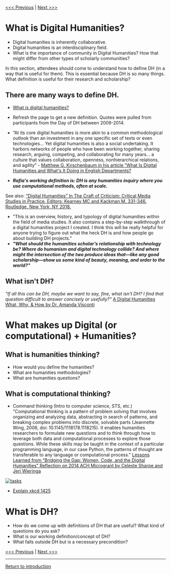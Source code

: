 
[<<< Previous](DHRI.md) | [Next >>>](how.md) 

# What is Digital Humanities?  
* Digital humanities is inherently collaborative.
* Digital humanities is an interdisciplinary field.
* What is the importance of community in Digital Humanities? How that might differ from other types of scholarly communities?

In this section, attendees should come to understand how to define DH (in a way that is useful for them). This is essential because DH is so many things. What definition is useful for their research and scholarship? 

## There are many ways to define DH. 
* [What is digital humanities?](https://whatisdigitalhumanities.com/) 
*  Refresh the page to get a new definition. Quotes were pulled from participants from the Day of DH between 2009-2014.

* “At its core digital humanities is more akin to a common methodological outlook than an investment in any one specific set of texts or even technologies... Yet digital humanities is also a social undertaking. It harbors networks of people who have been working together, sharing research, arguing, competing, and collaborating for many years... a culture that values collaboration, openness, nonhierarchical relations, and agility” - [Matthew G. Kirschenbaum in his article “What Is Digital Humanities and What's It Doing in English Departments?](https://mkirschenbaum.files.wordpress.com/2011/01/kirschenbaum_ade150.pdf) 

* ***Rafia's working definition is: DH is any humanities inquiry where you use computational methods, often at scale.***  

See also: [“Digital Humanities” In The Craft of Criticism: Critical Media Studies in Practice. Editors: Kearney MC and Kackman M. 331-346. Routledge, New York, NY 2018.](https://escholarship.org/uc/item/1558k4vg)
* "This is an overview, history, and typology of digital humanities within the field of media studies. It also contains a step-by-step walkthrough of a digital humanities project I created. I think this will be really helpful for anyone trying to figure out what the heck DH is and how people go about building DH projects."
* ***"What should the humanities scholar’s relationship with technology be? Where do humanism and digital technology collide? And where might the intersection of the two produce ideas that—like any good scholarship—show us some kind of beauty, meaning, and order to the world?"***

## What isn't DH?

*"If all this can be DH, maybe we want to say, fine, what isn't DH? I find that question difficult to answer concisely or usefully?"*
[A Digital Humanities What, Why, & How by  Dr. Amanda Visconti](https://www.hastac.org/blogs/amanda-visconti/2016/07/25/digital-humanities-what-why-how-dlf-eresearch-network-talk#header-c20) 

# What makes up Digital (or computational) + Humanities?

## What is humanities thinking?
* How would you define the humanities? 
* What are humanities methodologies? 
* What are humanities questions?

## What is computational thinking?

* Command thinking (Intro to computer science, STS, etc.) 
"Computational thinking is a pattern of problem solving that involves organizing and analyzing data, abstracting in search of patterns, and breaking complex problems into discrete, solvable parts (Jeannette Wing, 2006, doi: 10.1145/1118178.1118215). It enables humanities researchers to formulate new questions and to think through how to leverage both data and computational processes to explore those questions. While these skills may be taught in the context of a particular programming language, in our case Python, the patterns of thought are transferable to any language or computational process."
[Lessons Learned from “Bridging the Gap: Women, Code, and the Digital Humanities” Reflection on 2014 ACH Microgrant by Celeste Sharpe and Jeri Wieringa](http://ach.org/blog/2015/05/06/bridging-the-gap/)


[![tasks](https://imgs.xkcd.com/comics/tasks.png)](https://xkcd.com/1425/)

* [Explain xkcd 1425](https://www.explainxkcd.com/wiki/index.php/1425:_Tasks)

# What is DH?
* How do we come up with definitions of DH that are useful? What kind of questions do you ask?
* What is our working definition/concept of DH?
* What falls outside DH but is a necessary precondition?

[<<< Previous](DHRI.md) | [Next >>>](how.md) 

-----
[Return to introduction](https://github.com/SouthernMethodistUniversity/intro)
